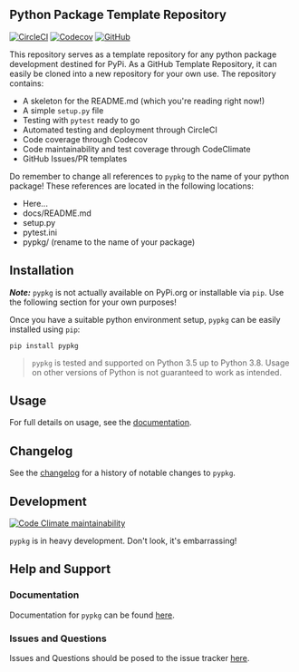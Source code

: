 ## Python Package Template Repository

[![CircleCI](https://flat.badgen.net/circleci/github/paradoxysm/pypkg?label=build&kill_cache=1)](https://circleci.com/gh/paradoxysm/pypkg/tree/master)
[![Codecov](https://flat.badgen.net/codecov/c/github/paradoxysm/pypkg?label=coverage)](https://codecov.io/gh/paradoxysm/pypkg)
[![GitHub](https://flat.badgen.net/github/license/paradoxysm/pypkg)](https://github.com/paradoxysm/pypkg/blob/master/LICENSE)

This repository serves as a template repository for any python package development destined for PyPi. As a GitHub Template Repository, it can easily be cloned into a new repository for your own use. The repository contains:
 - A skeleton for the README.md (which you're reading right now!)
 - A simple `setup.py` file
 - Testing with `pytest` ready to go
 - Automated testing and deployment through CircleCI
 - Code coverage through Codecov
 - Code maintainability and test coverage through CodeClimate
 - GitHub Issues/PR templates

Do remember to change all references to `pypkg` to the name of your python package! These references are located in the following locations:
 - Here...
 - docs/README.md
 - setup.py
 - pytest.ini
 - pypkg/ (rename to the name of your package)

## Installation

***Note:*** `pypkg` is not actually available on PyPi.org or installable via `pip`. Use the following section for your own purposes!

Once you have a suitable python environment setup, `pypkg` can be easily installed using `pip`:
```
pip install pypkg
```
> `pypkg` is tested and supported on Python 3.5 up to Python 3.8. Usage on other versions of Python is not guaranteed to work as intended.

## Usage

For full details on usage, see the [documentation](https://github.com/paradoxysm/pypkg/tree/master/doc).

## Changelog

See the [changelog](https://github.com/paradoxysm/pypkg/blob/master/CHANGES.md) for a history of notable changes to `pypkg`.

## Development

[![Code Climate maintainability](https://img.shields.io/codeclimate/maintainability-percentage/paradoxysm/pypkg?style=flat-square)](https://codeclimate.com/github/paradoxysm/pypkg/maintainability)

`pypkg` is in heavy development. Don't look, it's embarrassing!

## Help and Support

### Documentation

Documentation for `pypkg` can be found [here](https://github.com/paradoxysm/pypkg/tree/master/doc).

### Issues and Questions

Issues and Questions should be posed to the issue tracker [here](https://github.com/paradoxysm/pypkg/issues).
